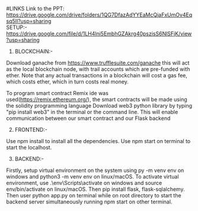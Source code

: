 #LINKS
Link to the PPT: https://drive.google.com/drive/folders/1QG7DfazAdYYEaMcQjaFxUmOv4Eqsq5lI?usp=sharing  
SETUP:- https://drive.google.com/file/d/1LH4lni5EmbhGZAkrg40pszisS6NlSFjK/view?usp=sharing

1. BLOCKCHAIN:-

Download ganache from https://www.trufflesuite.com/ganache this will act as the local blockchain node, with trail accounts which are pre-funded with ether. Note that any actual transactions in a blockchain will cost a gas fee, which costs ether, which in turn costs real money.

To program smart contract Remix ide was used(https://remix.ethereum.org/), the smart contracts will be made using the solidity programming language
Download web3 python library by typing "pip install web3" in the terminal or the command line. This will enable communication between our smart contract and our Flask backend

2. FRONTEND:-

Use npm install to install all the dependencies. Use npm start on terminal to start the localhost.

3. BACKEND:-

Firstly, setup virtual environment on the system using py -m venv env on windows and python3 -m venv env on linux/macOS.
To activate virtual environment, use .\env\Scripts\activate on windows and source env/bin/activate on linux/macOS.
Then pip install flask, flask-sqlalchemy.
Then user python app.py on terminal while on root directory to start the backend server simultaneously running npm start on other terminal.
